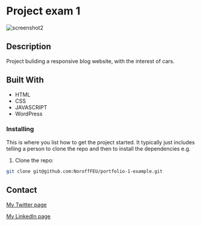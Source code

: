 # Project exam 1

![screenshot2](https://user-images.githubusercontent.com/40333282/173189668-62039174-af71-46bf-8b62-95313c6a335f.jpg)






## Description

Project buliding a responsive blog website, with the interest of cars.


## Built With

- HTML
- CSS
- JAVASCRIPT
- WordPress


### Installing

This is where you list how to get the project started. It typically just includes telling a person to clone the repo and then to install the dependencies e.g.

1. Clone the repo:

```bash
git clone git@github.com:NoroffFEU/portfolio-1-example.git
```



## Contact


[My Twitter page](www.twitter.com)

[My LinkedIn page](www.linkedin.com)










